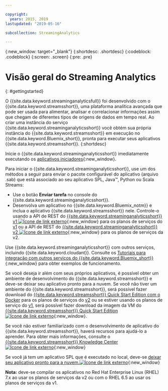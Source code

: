 ```yaml
---

copyright:
  years: 2015, 2019
lastupdated: "2019-05-16"

subcollection: StreamingAnalytics

---
```


<!-- Attribute definitions -->
{:new_window: target="_blank"}
{:shortdesc: .shortdesc}
{:codeblock: .codeblock}
{:screen: .screen}
{:pre: .pre}


# Visão geral do Streaming Analytics
{: #gettingstarted}

O {{site.data.keyword.streaminganalyticsfull}} foi desenvolvido com o {{site.data.keyword.streamsshort}}, uma plataforma analítica avançada que
pode ser usada para alimentar, analisar e correlacionar informações assim que chegam de diferentes tipos de origens de dados em tempo real. Ao criar uma instância do serviço {{site.data.keyword.streaminganalyticsshort}} você obtém sua própria instância do {{site.data.keyword.streamsshort}} em execução no {{site.data.keyword.Bluemix_short}}, pronta para executar seus aplicativos {{site.data.keyword.streamsshort}}.
{:shortdesc}

Inicie o {{site.data.keyword.streaminganalyticsshort}} imediatamente executando os [aplicativos iniciadores](/docs/services/StreamingAnalytics?topic=StreamingAnalytics-starterapps_deploy){:new_window}.

Para iniciar o {{site.data.keyword.streaminganalyticsshort}}, use um dos métodos a seguir para enviar o pacote configurável do aplicativo (arquivo .sab) que está associado ao seu aplicativo SPL, Java™, Python ou Scala Streams:
* Use o botão **Enviar tarefa** no console do {{site.data.keyword.streaminganalyticsshort}}.
* Desenvolva um aplicativo no {{site.data.keyword.Bluemix_notm}} e inclua o aplicativo {{site.data.keyword.streamsshort}} nele. Controle-o usando a API de REST do [{{site.data.keyword.streaminganalyticsshort}} v1 ![Ícone de link externo](../../icons/launch-glyph.svg "Ícone de link externo")](https://{DomainName}/apidocs/streaming-analytics-v1){:new_window} para os planos de serviços do [v1](/docs/services/StreamingAnalytics?topic=StreamingAnalytics-service_plans#service_plans) ou a API de REST do [{{site.data.keyword.streaminganalyticsshort}} v2 ![Ícone de link externo](../../icons/launch-glyph.svg "Ícone de link externo")](https://{DomainName}/apidocs/streaming-analytics-v2){:new_window} para os planos de serviços da v2.

Use {{site.data.keyword.streaminganalyticsshort}} com outros serviços, incluindo {{site.data.keyword.cloudant}}. Consulte os [Tutoriais para integração com outros serviços do {{site.data.keyword.Bluemix_short}}](/docs/services/StreamingAnalytics?topic=StreamingAnalytics-tutorials){:new_window} para obter exemplos de funcionamento.

Se você deseja ir além com seus próprios aplicativos, é possível obter um ambiente de desenvolvimento do {{site.data.keyword.streamsshort}} e deve-se deixar seu aplicativo pronto para a nuvem. Se você não tiver um ambiente do {{site.data.keyword.streamsshort}}, será possível fazer download do [{{site.data.keyword.streamsshort}} Quick Start Edition com o Docker](https://www-01.ibm.com/marketing/iwm/iwm/web/preLogin.do?source=swg-ibmistvi) para os planos de serviços do [v2](/docs/services/StreamingAnalytics?topic=StreamingAnalytics-service_plans#service_plans) ou se estiver usando os planos de serviço do [v1](/docs/services/StreamingAnalytics?topic=StreamingAnalytics-service_plans#service_plans), será possível fazer download da imagem da VM do [{{site.data.keyword.streamsshort}} Quick Start Edition ![Ícone de link externo](../../icons/launch-glyph.svg "Ícone de link externo")](http://ibmstreams.github.io/streamsx.documentation/docs/4.3/qse-intro/){:new_window}.

Se você não estiver familiarizado com o desenvolvimento de
aplicativo do
{{site.data.keyword.streamsshort}},
haverá recursos para ajudá-lo a aprender. Para obter mais informações, consulte o [{{site.data.keyword.streamsshort}} Knowledge Center ![Ícone de link externo](../../icons/launch-glyph.svg "Ícone de link externo")](https://www.ibm.com/support/knowledgecenter/en/SSCRJU_4.3.0/com.ibm.streams.welcome.doc/doc/kc-homepage.html){:new_window}

Se você já tem um aplicativo SPL que é executado no local, deve-se [deixar seu aplicativo pronto para a nuvem.![Ícone de link externo](../../icons/launch-glyph.svg "Ícone de link externo")](https://developer.ibm.com/streamsdev/docs/getting-spl-application-ready-cloud/){:new_window}

**Nota:** deve-se compilar os aplicativos no Red Hat Enterprise Linux (RHEL) 7.x ao usar os planos de serviços da v2 ou com o RHEL 6.5 ao usar os planos de serviços da v1.
